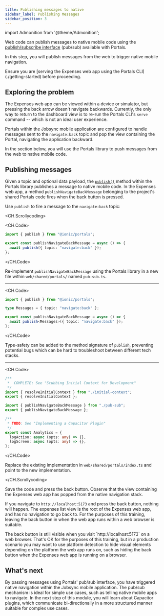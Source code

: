 ```yaml
---
title: Publishing messages to native
sidebar_label: Publishing Messages
sidebar_position: 3
---
```


import Admonition from '@theme/Admonition';

Web code can publish messages to native mobile code using the <a href="https://ionic.io/docs/portals/for-web/portals-plugin" target="_blank">publish/subscribe interface</a> (pub/sub) available with Portals.

In this step, you will publish messages from the web to trigger native mobile navigation. 

<Admonition type="note">
Ensure you are [serving the Expenses web app using the Portals CLI](./getting-started) before proceeding.
</Admonition>

## Exploring the problem

The Expenses web app can be viewed within a device or simulator, but pressing the back arrow doesn't navigate backwards. Currently, the only way to return to the dashboard view is to re-run the Portals CLI's `serve` command -- which is not an ideal user experience.

Portals within the Jobsync mobile application are configured to handle messages sent to the `navigate:back` topic and pop the view containing the Portal, navigating the application backward.

In the section below, you will use the Portals library to push messages from the web to native mobile code.

## Publishing messages

Given a topic and optional data payload, the <a href="https://ionic.io/docs/portals/for-web/portals-plugin#publish" target="blank">`publish()`</a> method within the Portals library publishes a message to native mobile code. In the Expenses web app, a method `publishNavigateBackMessage` belonging to the project's shared Portals code fires when the back button is pressed.

Use `publish` to fire a message to the `navigate:back` topic:

<CH.Scrollycoding>

<CH.Code>

```typescript web/shared/portals/pub-sub.ts
import { publish } from "@ionic/portals";

export const publishNavigateBackMessage = async () => {
  await publish({ topic: "navigate:back" });
};
```

</CH.Code>

Re-implement `publishNavigateBackMessage` using the Portals library in a new file within `web/shared/portals/` named `pub-sub.ts`.

---

<CH.Code>

```typescript web/shared/portals/pub-sub.ts focus=3,6
import { publish } from "@ionic/portals";

type Messages = { topic: "navigate:back" };

export const publishNavigateBackMessage = async () => {
  await publish<Messages>({ topic: "navigate:back" });
};

```

</CH.Code>

Type-safety can be added to the method signature of `publish`, preventing potential bugs which can be hard to troubleshoot between different tech stacks.

---

<CH.Code>

```typescript web/shared/portals/index.ts focus=7:8
/**
 *  COMPLETE: See "Stubbing Initial Context for Development"
 */
import { resolveInitialContext } from "./initial-context";
export { resolveInitialContext };

import { publishNavigateBackMessage } from "./pub-sub";
export { publishNavigateBackMessage };

/**
 * TODO: See "Implementing a Capacitor Plugin"
 */
export const Analytics = {
  logAction: async (opts: any) => {},
  logScreen: async (opts: any) => {},
};
```

</CH.Code>

Replace the existing implementation in `web/shared/portals/index.ts` and point to the new implementation.

</CH.Scrollycoding>

Save the code and press the back button. Observe that the view containing the Expenses web app has popped from the native navigation stack. 

If you navigate to `http://localhost:5173` and press the back button, nothing will happen. The expenses list view is the root of the Expenses web app, and has no navigation to go back to. For the purposes of this training, leaving the back button in when the web app runs within a web browser is suitable.

<Admonition type="info">
The back button is still visible when you visit `http://localhost:5173` on a web browser. That's OK for the purposes of this training, but in a production scenario you may want to use platform detection to hide visual elements depending on the platform the web app runs on, such as hiding the back button when the Expenses web app is running on a browser.
</Admonition>

## What's next

By passing messages using Portals' pub/sub interface, you have triggered native navigation within the Jobsync mobile application. The pub/sub mechanism is ideal for simple use cases, such as telling native mobile apps to navigate. In the next step of this module, you will learn about Capacitor plugins, which communicate bi-directionally in a more structured manner suitable for complex use cases. 
